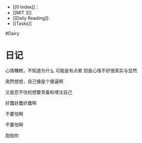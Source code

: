 - [[0 Index]]：
- [[MIT 3]]
- [[Daily Reading]]:
- [[Tasks]] 

#Dairy 
# 日记
心情糟糕，不知道为什么
可能是有点累
但是心情不好很真实与显然

突然想想，自己像是个傻逼啊

又是忍不住的想要责备和埋汰自己

好蠢好蠢好蠢啊

不要怕啊

不要怕啊

抱抱你

